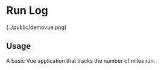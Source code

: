 # Run Log

(../public/demovue.png)

## Usage
A basic Vue application that tracks the number of miles run.
